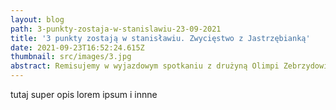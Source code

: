 ```yaml
---
layout: blog
path: 3-punkty-zostaja-w-stanislawiu-23-09-2021
title: '3 punkty zostają w stanisławiu. Zwycięstwo z Jastrzębianką'
date: 2021-09-23T16:52:24.615Z
thumbnail: src/images/3.jpg
abstract: Remisujemy w wyjazdowym spotkaniu z drużyną Olimpi Zebrzydowice 0:0
---
```

tutaj super opis lorem ipsum i innne